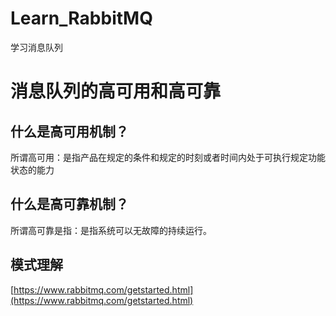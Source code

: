 # Learn_RabbitMQ
学习消息队列

# 消息队列的高可用和高可靠
## 什么是高可用机制？
所谓高可用：是指产品在规定的条件和规定的时刻或者时间内处于可执行规定功能状态的能力

## 什么是高可靠机制？
所谓高可靠是指：是指系统可以无故障的持续运行。

## 模式理解
[https://www.rabbitmq.com/getstarted.html](https://www.rabbitmq.com/getstarted.html)
